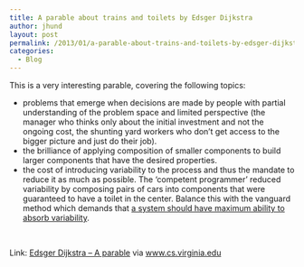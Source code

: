 ```yaml
---
title: A parable about trains and toilets by Edsger Dijkstra
author: jhund
layout: post
permalink: /2013/01/a-parable-about-trains-and-toilets-by-edsger-dijkstra/
categories:
  - Blog
---
```

This is a very interesting parable, covering the following topics:

  * problems that emerge when decisions are made by people with partial understanding of the problem space and limited perspective (the manager who thinks only about the initial investment and not the ongoing cost, the shunting yard workers who don&#8217;t get access to the bigger picture and just do their job).
  * the brilliance of applying composition of smaller components to build larger components that have the desired properties.
  * the cost of introducing variability to the process and thus the mandate to reduce it as much as possible. The &#8216;competent programmer&#8217; reduced variability by composing pairs of cars into components that were guaranteed to have a toilet in the center. Balance this with the vanguard method which demands that [a system should have maximum ability to absorb variability][1].

&nbsp;

Link: [Edsger Dijkstra &#8211; A parable][2] via www.cs.virginia.edu

 [1]: http://clearcove.ca/2012/02/systems-thinking-in-it-the-vanguard-method/
 [2]: http://www.cs.virginia.edu/~cs655/readings/ewd594.html